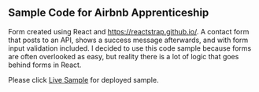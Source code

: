 ## Sample Code for Airbnb Apprenticeship

Form created using React and https://reactstrap.github.io/.
A contact form that posts to an API, shows a success message afterwards, and with form input validation included. I decided to use this code sample because forms are often overlooked as easy, but reality there is a lot of logic that goes behind forms in React.

Please click [Live Sample](https://code-sample-airbnb.herokuapp.com/) for deployed sample.
